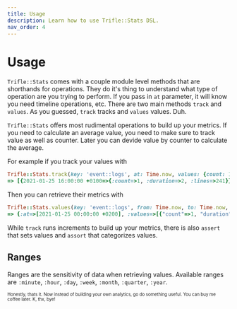 ```yaml
---
title: Usage
description: Learn how to use Trifle::Stats DSL.
nav_order: 4
---
```


# Usage

`Trifle::Stats` comes with a couple module level methods that are shorthands for operations. They do it's thing to understand what type of operation are you trying to perform. If you pass in `at` parameter, it will know you need timeline operations, etc. There are two main methods `track` and `values`. As you guessed, `track` tracks and `values` values. Duh.

`Trifle::Stats` offers most rudimental operations to build up your metrics. If you need to calculate an average value, you need to make sure to track value as well as counter. Later you can devide value by counter to calculate the average.

For example if you track your values with

```ruby
Trifle::Stats.track(key: 'event::logs', at: Time.now, values: {count: 1, duration: 2, lines: 241})
=> [{2021-01-25 16:00:00 +0100=>{:count=>1, :duration=>2, :lines=>241}}, {2021-01-25 00:00:00 +0100=>{:count=>1, :duration=>2, :lines=>241}}]
```

Then you can retrieve their metrics with

```ruby
Trifle::Stats.values(key: 'event::logs', from: Time.now, to: Time.now, range: :day)
=> {:at=>[2021-01-25 00:00:00 +0200], :values=>[{"count"=>1, "duration"=>2, "lines"=>241}]}
```

While `track` runs increments to build up your metrics, there is also `assert` that sets values and `assort` that categorizes values.

## Ranges

Ranges are the sensitivity of data when retrieving values. Available ranges are `:minute`, `:hour`, `:day`, `:week`, `:month`, `:quarter`, `:year`.

<sub><sup>Honestly, thats it. Now instead of building your own analytics, go do something useful. You can buy me coffee later. K, thx, bye!</sup></sub>
